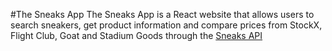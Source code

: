 #The Sneaks App
The Sneaks App is a React website that allows users to search sneakers, get product information and compare prices from StockX, Flight Club, Goat and Stadium Goods through the [Sneaks API](https://github.com/druv5319/Sneaks-API)
